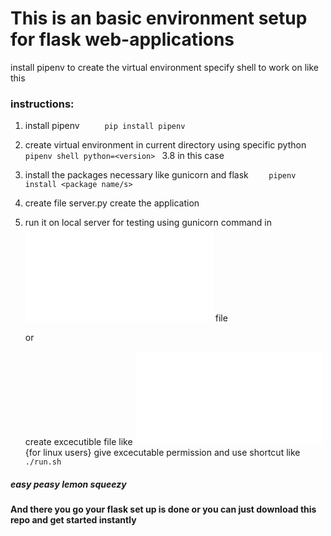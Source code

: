 # This is an basic environment setup for flask web-applications

install pipenv to create the virtual environment specify shell to work on like this

### instructions:
1.  install pipenv
```     pip install pipenv```
2.  create virtual environment in current directory using specific python
```     pipenv shell python=<version>  ```   3.8 in this case
3.  install the packages necessary like gunicorn and flask 
```     pipenv install <package name/s>    ```
4.  create file server.py create the application
5.  run it on local server for testing using gunicorn
    command in ![this](run.sh) file
    
    or 

    create excecutible file like ![this](run.sh) {for linux users} give excecutable permission and use shortcut like 
 ```    ./run.sh        ```   

##### easy peasy lemon squeezy


#### And there you go your flask set up is done or you can just download this repo and get started instantly
